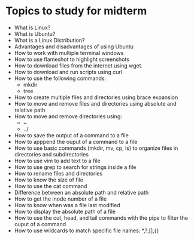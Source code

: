 # Topics to study for midterm
- What is Linux? 
- What is Ubuntu?
- What is a Linux Distribution?
- Advantages and disadvantages of using Ubuntu
- How to work with multiple terminal windows
- How to use flameshot to highlight screenshots
- How to download files from the internet using wget.
- How to download and run scripts using curl
- How to use the following commands:
	- mkdir
	- tree
- How to create multiple files and directories using brace expansion
- How to move and remove files and directories using absolute and relative path
- How to move and remove directories using:
	- ~
	- ../
- How to save the output of a command to a file
- How to apppend the ouput of a command to a file
- How to use basic commands (mkdir, mv, cp, ls) to organize files in directories and subdirectories
- How to use vim to add text to a file
- How to use grep to search for strings inside a file
- How to rename files and directories
- How to know the size of file
- How to use the cat command
- Difference between an absolute path and relative path
- How to get the inode number of a file
- How to know when was a file last modified
- How to display the absolute path of a file
- How to use the cut, head, and tail commands with the pipe to filter the ouput of a command
- How to use wildcards to match specific file names: *,?,[],{}



